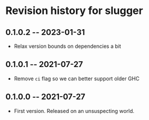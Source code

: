 # Revision history for slugger

## 0.1.0.2 -- 2023-01-31

* Relax version bounds on dependencies a bit

## 0.1.0.1 -- 2021-07-27

* Remove `ci` flag so we can better support older GHC

## 0.1.0.0 -- 2021-07-27

* First version. Released on an unsuspecting world.
